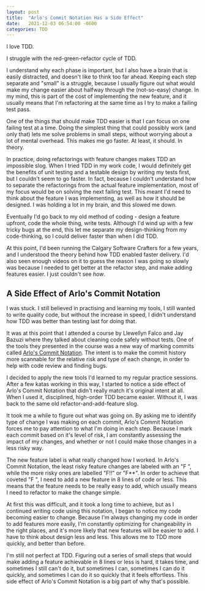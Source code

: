 ```yaml
---
layout: post
title:  "Arlo's Commit Notation Has a Side Effect"
date:   2021-12-03 06:54:00 -0600
categories: TDD
---
```

I love TDD.

I struggle with the red-green-refactor cycle of TDD.

I understand why each phase is important, but I also have a brain that is easily distracted, and doesn't like to think too far ahead. Keeping each step separate and "small" is a struggle, because I usually figure out what would make my change easier about halfway through the (not-so-easy) change. In my mind, this is part of the cost of implementing the new feature, and it usually means that I'm refactoring at the same time as I try to make a failing test pass.

One of the things that should make TDD easier is that I can focus on one failing test at a time. Doing the simplest thing that could possibly work (and only that) lets me solve problems in small steps, without worrying about a lot of mental overhead. This makes me go faster. At least, it should. In theory. 

In practice, doing refactorings with feature changes makes TDD an impossible slog. When I tried TDD in my work code, I would definitely get the benefits of unit testing and a testable design by writing my tests first, but I couldn't seem to go faster. In fact, because I couldn't understand how to separate the refactorings from the actual feature implementation, most of my focus would be on solving the next failing test. This meant I'd need to think about the feature I was implementing, as well as how it should be designed. I was holding a lot in my brain, and this slowed me down. 

Eventually I'd go back to my old method of coding - design a feature upfront, code the whole thing, write tests. Although I'd wind up with a few tricky bugs at the end, this let me separate my design-thinking from my code-thinking, so I could deliver faster than when I did TDD.

At this point, I'd been running the Calgary Software Crafters for a few years, and I understood the theory behind how TDD enabled faster delivery. I'd also seen enough videos on it to guess the reason I was going so slowly was because I needed to get better at the refactor step, and make adding features easier. I just couldn't see _how_.

## A Side Effect of Arlo's Commit Notation

I was stuck. I still believed in practising and learning my tools, I still wanted to write quality code, but without the increase in speed, I didn't understand how TDD was better than testing last for doing that.

It was at this point that I attended a course by Llewellyn Falco and Jay Bazuzi where they talked about cleaning code safely without tests. One of the tools they presented in the course was a new way of marking commits called [Arlo's Commit Notation](https://github.com/RefactoringCombos/ArlosCommitNotation). The intent is to make the commit history more scannable for the relative risk and type of each change, in order to help with code review and finding bugs.

I decided to apply the new tools I'd learned to my regular practice sessions. After a few katas working in this way, I started to notice a side effect of Arlo's Commit Notation that didn't really match it's original intent at all. When I used it, disciplined, high-order TDD became easier. Without it, I was back to the same old refactor-and-add-feature slog.

It took me a while to figure out what was going on. By asking me to identify type of change I was making on each commit, Arlo's Commit Notation forces me to pay attention to what I'm doing in each step. Because I mark each commit based on it's level of risk, I am constantly assessing the impact of my changes, and whether or not I could make those changes in a less risky way.

The new feature label is what really changed how I worked. In Arlo's Commit Notation, the least risky feature changes are labeled with an "F  ", while the more risky ones are labelled "F!!" or "F**". In order to achieve that coveted "F  ", I need to add a new feature in 8 lines of code or less. This means that the feature needs to be really easy to add, which usually means I need to refactor to make the change simple. 

At first this was difficult, and it took a long time to achieve, but as I continued writing code using this notation, I began to notice my code becoming easier to change. Because I'm always changing my code in order to add features more easily, I'm constantly optimizing for changeability in the right places, and it's more likely that new features will be easier to add. I have to think about design less and less. This allows me to TDD more quickly, and better than before.

I'm still not perfect at TDD. Figuring out a series of small steps that would make adding a feature achievable in 8 lines or less is hard, it takes time, and sometimes I still can't do it, but sometimes I can, sometimes I can do it quickly, and sometimes I can do it so quickly that it feels effortless. This side effect of Arlo's Commit Notation is a big part of why that's possible.